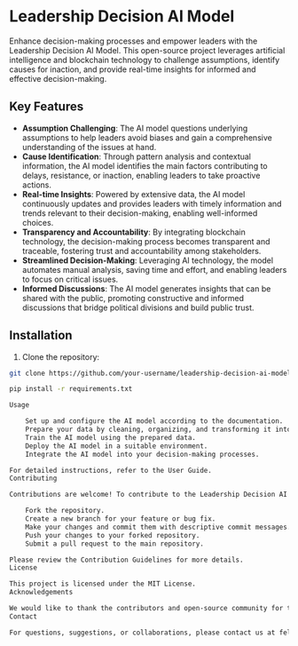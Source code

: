 # Leadership Decision AI Model

Enhance decision-making processes and empower leaders with the Leadership Decision AI Model. This open-source project leverages artificial intelligence and blockchain technology to challenge assumptions, identify causes for inaction, and provide real-time insights for informed and effective decision-making.

## Key Features

- **Assumption Challenging**: The AI model questions underlying assumptions to help leaders avoid biases and gain a comprehensive understanding of the issues at hand.
- **Cause Identification**: Through pattern analysis and contextual information, the AI model identifies the main factors contributing to delays, resistance, or inaction, enabling leaders to take proactive actions.
- **Real-time Insights**: Powered by extensive data, the AI model continuously updates and provides leaders with timely information and trends relevant to their decision-making, enabling well-informed choices.
- **Transparency and Accountability**: By integrating blockchain technology, the decision-making process becomes transparent and traceable, fostering trust and accountability among stakeholders.
- **Streamlined Decision-Making**: Leveraging AI technology, the model automates manual analysis, saving time and effort, and enabling leaders to focus on critical issues.
- **Informed Discussions**: The AI model generates insights that can be shared with the public, promoting constructive and informed discussions that bridge political divisions and build public trust.

## Installation

1. Clone the repository:

```bash
git clone https://github.com/your-username/leadership-decision-ai-model.git

pip install -r requirements.txt

Usage

    Set up and configure the AI model according to the documentation.
    Prepare your data by cleaning, organizing, and transforming it into a suitable format.
    Train the AI model using the prepared data.
    Deploy the AI model in a suitable environment.
    Integrate the AI model into your decision-making processes.

For detailed instructions, refer to the User Guide.
Contributing

Contributions are welcome! To contribute to the Leadership Decision AI Model, follow these steps:

    Fork the repository.
    Create a new branch for your feature or bug fix.
    Make your changes and commit them with descriptive commit messages.
    Push your changes to your forked repository.
    Submit a pull request to the main repository.

Please review the Contribution Guidelines for more details.
License

This project is licensed under the MIT License.
Acknowledgements

We would like to thank the contributors and open-source community for their valuable contributions and support.
Contact

For questions, suggestions, or collaborations, please contact us at felipe@castroquiles.com and let's build the future you want.


